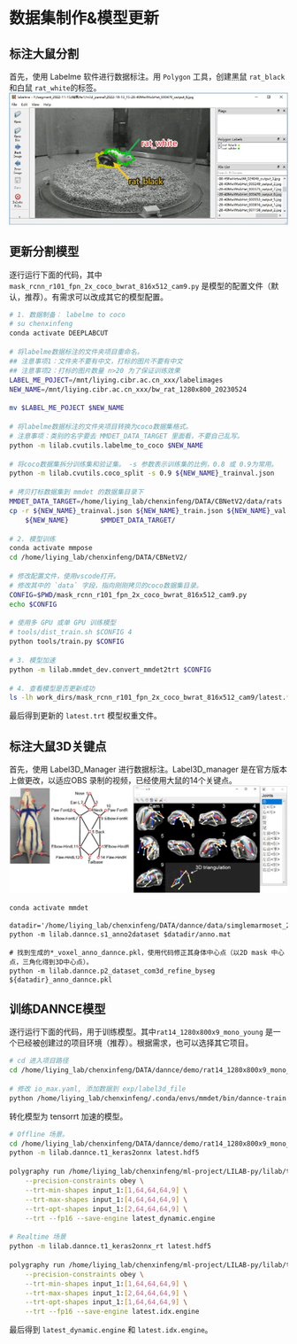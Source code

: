 # 数据集制作&模型更新
## 标注大鼠分割
首先，使用 Labelme 软件进行数据标注。用 `Polygon` 工具，创建黑鼠 `rat_black` 和白鼠 `rat_white`的标签。
![anno](/assets/images/rat_labelme_anno.jpg)

## 更新分割模型
逐行运行下面的代码，其中 `mask_rcnn_r101_fpn_2x_coco_bwrat_816x512_cam9.py` 是模型的配置文件（默认，推荐）。有需求可以改成其它的模型配置。

```bash
# 1. 数据制备： labelme to coco
# su chenxinfeng
conda activate DEEPLABCUT

# 将labelme数据标注的文件夹项目重命名。
## 注意事项1：文件夹不要有中文，打标的图片不要有中文
## 注意事项2：打标的图片数量 n>20 为了保证训练效果
LABEL_ME_POJECT=/mnt/liying.cibr.ac.cn_xxx/labelimages
NEW_NAME=/mnt/liying.cibr.ac.cn_xxx/bw_rat_1280x800_20230524

mv $LABEL_ME_POJECT $NEW_NAME

# 将labelme数据标注的文件夹项目转换为coco数据集格式。
# 注意事项：类别的名字要去 MMDET_DATA_TARGET 里面看，不要自己乱写。
python -m lilab.cvutils.labelme_to_coco $NEW_NAME

# 将coco数据集拆分训练集和验证集。 -s 参数表示训练集的比例，0.8 或 0.9为常用。
python -m lilab.cvutils.coco_split -s 0.9 ${NEW_NAME}_trainval.json

# 拷贝打标数据集到 mmdet 的数据集目录下
MMDET_DATA_TARGET=/home/liying_lab/chenxinfeng/DATA/CBNetV2/data/rats
cp -r ${NEW_NAME}_trainval.json ${NEW_NAME}_train.json ${NEW_NAME}_val.json \
    ${NEW_NAME}        $MMDET_DATA_TARGET/

# 2. 模型训练
conda activate mmpose
cd /home/liying_lab/chenxinfeng/DATA/CBNetV2/

# 修改配置文件，使用vscode打开。
# 修改其中的 `data` 字段，指向刚刚拷贝的coco数据集目录。
CONFIG=$PWD/mask_rcnn_r101_fpn_2x_coco_bwrat_816x512_cam9.py
echo $CONFIG

# 使用多 GPU 或单 GPU 训练模型
# tools/dist_train.sh $CONFIG 4
python tools/train.py $CONFIG

# 3. 模型加速
python -m lilab.mmdet_dev.convert_mmdet2trt $CONFIG

# 4. 查看模型是否更新成功
ls -lh work_dirs/mask_rcnn_r101_fpn_2x_coco_bwrat_816x512_cam9/latest.*
```
最后得到更新的 `latest.trt` 模型权重文件。


## 标注大鼠3D关键点
首先，使用 Label3D_Manager 进行数据标注。Label3D_manager 是在官方版本上做更改，以适应OBS 录制的视频，已经使用大鼠的14个关键点。
![anno](/assets/images/rat_annotation_keypoint.jpg)


```
conda activate mmdet

datadir='/home/liying_lab/chenxinfeng/DATA/dannce/data/simglemarmoset_2560x1440x5_20240705_mm_voxel'
python -m lilab.dannce.s1_anno2dataset $datadir/anno.mat 

# 找到生成的*_voxel_anno_dannce.pkl，使用代码修正其身体中心点（以2D mask 中心点，三角化得到3D中心点）。
python -m lilab.dannce.p2_dataset_com3d_refine_byseg ${datadir}_anno_dannce.pkl

```


## 训练DANNCE模型
逐行运行下面的代码，用于训练模型。其中`rat14_1280x800x9_mono_young` 是一个已经被创建过的项目环境（推荐）。根据需求，也可以选择其它项目。
```bash
# cd 进入项目路径
cd /home/liying_lab/chenxinfeng/DATA/dannce/demo/rat14_1280x800x9_mono_young

# 修改 io_max.yaml, 添加数据到 exp/label3d_file
python /home/liying_lab/chenxinfeng/.conda/envs/mmdet/bin/dannce-train ../../configs/dannce_rat14_1280x800x9_max_config.yaml
```

转化模型为 tensorrt 加速的模型。
```bash
# Offline 场景。
cd /home/liying_lab/chenxinfeng/DATA/dannce/demo/rat14_1280x800x9_mono_young/DANNCE/train_results/MAX
python -m lilab.dannce.t1_keras2onnx latest.hdf5

polygraphy run /home/liying_lab/chenxinfeng/ml-project/LILAB-py/lilab/tensorrt/constrained_network.py \
    --precision-constraints obey \
    --trt-min-shapes input_1:[1,64,64,64,9] \
    --trt-max-shapes input_1:[4,64,64,64,9] \
    --trt-opt-shapes input_1:[2,64,64,64,9] \
    --trt --fp16 --save-engine latest_dynamic.engine

# Realtime 场景
python -m lilab.dannce.t1_keras2onnx_rt latest.hdf5

polygraphy run /home/liying_lab/chenxinfeng/ml-project/LILAB-py/lilab/tensorrt/constrained_network_rt.py \
    --precision-constraints obey \
    --trt-min-shapes input_1:[1,64,64,64,9] \
    --trt-max-shapes input_1:[2,64,64,64,9] \
    --trt-opt-shapes input_1:[1,64,64,64,9] \
    --trt --fp16 --save-engine latest.idx.engine
```

最后得到 `latest_dynamic.engine` 和 `latest.idx.engine`。